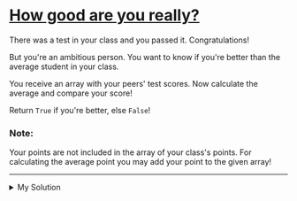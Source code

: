 # [How good are you really?](https://www.codewars.com/kata/5601409514fc93442500010b)

There was a test in your class and you passed it. Congratulations!

But you're an ambitious person. You want to know if you're better than the average student in your class.

You receive an array with your peers' test scores. Now calculate the average and compare your score!

Return `True` if you're better, else `False`!

### Note:

Your points are not included in the array of your class's points. For calculating the average point you may add your
point to the given array!

---

<details><summary>My Solution</summary>

```js
function betterThanAverage(classPoints, yourPoints) {
  // Compare your points to the average class points and return the result
  return (
    yourPoints > classPoints.reduce((a, b) => a + b, 0) / classPoints.length
  );
}
```

</details>
